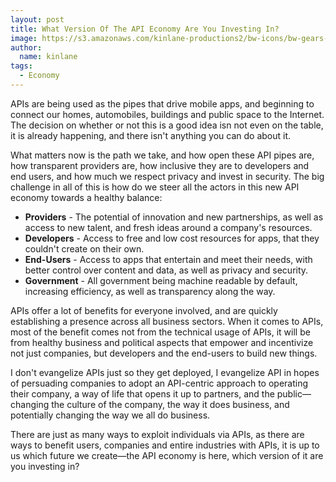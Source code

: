 ```yaml
---
layout: post
title: What Version Of The API Economy Are You Investing In?
image: https://s3.amazonaws.com/kinlane-productions2/bw-icons/bw-gears-questions.png
author:
  name: kinlane
tags:
  - Economy
---
```

APIs are being used as the pipes that drive mobile apps, and beginning to connect our homes, automobiles, buildings and public space to the Internet. The decision on whether or not this is a good idea isn not even on the table, it is already happening, and there isn't anything you can do about it.

What matters now is the path we take, and how open these API pipes are, how transparent providers are, how inclusive they are to developers and end users, and how much we respect privacy and invest in security. The big challenge in all of this is how do we steer all the actors in this new API economy towards a healthy balance:

*   **Providers** - The potential of innovation and new partnerships, as well as access to new talent, and fresh ideas around a company's resources.
*   **Developers** - Access to free and low cost resources for apps, that they couldn't create on their own.
*   **End-Users** - Access to apps that entertain and meet their needs, with better control over content and data, as well as privacy and security.
*   **Government** - All government being machine readable by default, increasing efficiency, as well as transparency along the way.

APIs offer a lot of benefits for everyone involved, and are quickly establishing a presence across all business sectors. When it comes to APIs, most of the benefit comes not from the technical usage of APIs, it will be from healthy business and political aspects that empower and incentivize not just companies, but developers and the end-users to build new things.

I don't evangelize APIs just so they get deployed, I evangelize API in hopes of persuading companies to adopt an API-centric approach to operating their company, a way of life that opens it up to partners, and the public—changing the culture of the company, the way it does business, and potentially changing the way we all do business.

There are just as many ways to exploit individuals via APIs, as there are ways to benefit users, companies and entire industries with APIs, it is up to us which future we create—the API economy is here, which version of it are you investing in?